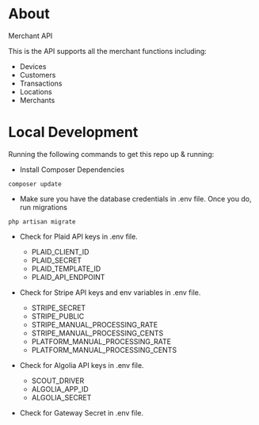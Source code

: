 
# About
Merchant API

This is the API supports all the merchant functions including:
- Devices
- Customers
- Transactions
- Locations
- Merchants


# Local Development

Running the following commands to get this repo up & running:

- Install Composer Dependencies

```
composer update
```

- Make sure you have the database credentials in .env file. Once you do, run migrations

```
php artisan migrate
```

- Check for Plaid API keys in .env file.
    - PLAID_CLIENT_ID
    - PLAID_SECRET
    - PLAID_TEMPLATE_ID
    - PLAID_API_ENDPOINT

- Check for Stripe API keys and env variables in .env file.

    - STRIPE_SECRET
    - STRIPE_PUBLIC
    - STRIPE_MANUAL_PROCESSING_RATE
    - STRIPE_MANUAL_PROCESSING_CENTS
    - PLATFORM_MANUAL_PROCESSING_RATE
    - PLATFORM_MANUAL_PROCESSING_CENTS

- Check for Algolia API keys in .env file.
    - SCOUT_DRIVER
    - ALGOLIA_APP_ID
    - ALGOLIA_SECRET

- Check for Gateway Secret in .env file.





